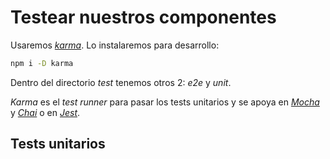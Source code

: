 # Testear nuestros componentes
Usaremos [_karma_](https://karma-runner.github.io/latest/index.html). Lo instalaremos para desarrollo:
```bash
npm i -D karma
```

Dentro del directorio _test_ tenemos otros 2: _e2e_ y _unit_.

_Karma_ es el _test runner_ para pasar los tests unitarios y se apoya en [_Mocha_](https://mochajs.org/) y [_Chai_](https://www.chaijs.com/) o en [_Jest_](https://jestjs.io/).

## Tests unitarios
